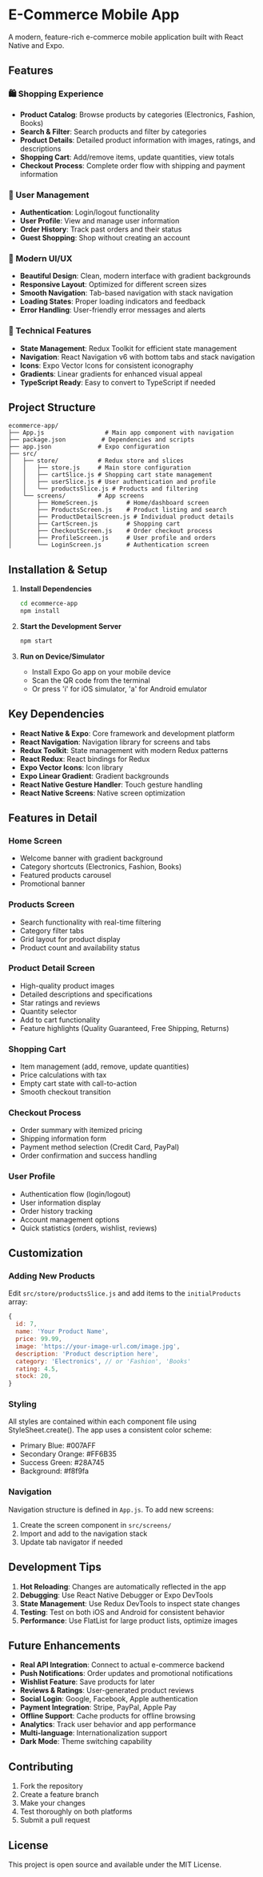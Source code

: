 # E-Commerce Mobile App

A modern, feature-rich e-commerce mobile application built with React Native and Expo.

## Features

### 🛍️ Shopping Experience
- **Product Catalog**: Browse products by categories (Electronics, Fashion, Books)
- **Search & Filter**: Search products and filter by categories
- **Product Details**: Detailed product information with images, ratings, and descriptions
- **Shopping Cart**: Add/remove items, update quantities, view totals
- **Checkout Process**: Complete order flow with shipping and payment information

### 👤 User Management
- **Authentication**: Login/logout functionality
- **User Profile**: View and manage user information
- **Order History**: Track past orders and their status
- **Guest Shopping**: Shop without creating an account

### 🎨 Modern UI/UX
- **Beautiful Design**: Clean, modern interface with gradient backgrounds
- **Responsive Layout**: Optimized for different screen sizes
- **Smooth Navigation**: Tab-based navigation with stack navigation
- **Loading States**: Proper loading indicators and feedback
- **Error Handling**: User-friendly error messages and alerts

### 🔧 Technical Features
- **State Management**: Redux Toolkit for efficient state management
- **Navigation**: React Navigation v6 with bottom tabs and stack navigation
- **Icons**: Expo Vector Icons for consistent iconography
- **Gradients**: Linear gradients for enhanced visual appeal
- **TypeScript Ready**: Easy to convert to TypeScript if needed

## Project Structure

```
ecommerce-app/
├── App.js                 # Main app component with navigation
├── package.json          # Dependencies and scripts
├── app.json             # Expo configuration
├── src/
│   ├── store/           # Redux store and slices
│   │   ├── store.js     # Main store configuration
│   │   ├── cartSlice.js # Shopping cart state management
│   │   ├── userSlice.js # User authentication and profile
│   │   └── productsSlice.js # Products and filtering
│   └── screens/         # App screens
│       ├── HomeScreen.js        # Home/dashboard screen
│       ├── ProductsScreen.js    # Product listing and search
│       ├── ProductDetailScreen.js # Individual product details
│       ├── CartScreen.js        # Shopping cart
│       ├── CheckoutScreen.js    # Order checkout process
│       ├── ProfileScreen.js     # User profile and orders
│       └── LoginScreen.js       # Authentication screen
```

## Installation & Setup

1. **Install Dependencies**
   ```bash
   cd ecommerce-app
   npm install
   ```

2. **Start the Development Server**
   ```bash
   npm start
   ```

3. **Run on Device/Simulator**
   - Install Expo Go app on your mobile device
   - Scan the QR code from the terminal
   - Or press 'i' for iOS simulator, 'a' for Android emulator

## Key Dependencies

- **React Native & Expo**: Core framework and development platform
- **React Navigation**: Navigation library for screens and tabs
- **Redux Toolkit**: State management with modern Redux patterns
- **React Redux**: React bindings for Redux
- **Expo Vector Icons**: Icon library
- **Expo Linear Gradient**: Gradient backgrounds
- **React Native Gesture Handler**: Touch gesture handling
- **React Native Screens**: Native screen optimization

## Features in Detail

### Home Screen
- Welcome banner with gradient background
- Category shortcuts (Electronics, Fashion, Books)
- Featured products carousel
- Promotional banner

### Products Screen
- Search functionality with real-time filtering
- Category filter tabs
- Grid layout for product display
- Product count and availability status

### Product Detail Screen
- High-quality product images
- Detailed descriptions and specifications
- Star ratings and reviews
- Quantity selector
- Add to cart functionality
- Feature highlights (Quality Guaranteed, Free Shipping, Returns)

### Shopping Cart
- Item management (add, remove, update quantities)
- Price calculations with tax
- Empty cart state with call-to-action
- Smooth checkout transition

### Checkout Process
- Order summary with itemized pricing
- Shipping information form
- Payment method selection (Credit Card, PayPal)
- Order confirmation and success handling

### User Profile
- Authentication flow (login/logout)
- User information display
- Order history tracking
- Account management options
- Quick statistics (orders, wishlist, reviews)

## Customization

### Adding New Products
Edit `src/store/productsSlice.js` and add items to the `initialProducts` array:

```javascript
{
  id: 7,
  name: 'Your Product Name',
  price: 99.99,
  image: 'https://your-image-url.com/image.jpg',
  description: 'Product description here',
  category: 'Electronics', // or 'Fashion', 'Books'
  rating: 4.5,
  stock: 20,
}
```

### Styling
All styles are contained within each component file using StyleSheet.create(). The app uses a consistent color scheme:
- Primary Blue: #007AFF
- Secondary Orange: #FF6B35
- Success Green: #28A745
- Background: #f8f9fa

### Navigation
Navigation structure is defined in `App.js`. To add new screens:
1. Create the screen component in `src/screens/`
2. Import and add to the navigation stack
3. Update tab navigator if needed

## Development Tips

1. **Hot Reloading**: Changes are automatically reflected in the app
2. **Debugging**: Use React Native Debugger or Expo DevTools
3. **State Management**: Use Redux DevTools to inspect state changes
4. **Testing**: Test on both iOS and Android for consistent behavior
5. **Performance**: Use FlatList for large product lists, optimize images

## Future Enhancements

- **Real API Integration**: Connect to actual e-commerce backend
- **Push Notifications**: Order updates and promotional notifications
- **Wishlist Feature**: Save products for later
- **Reviews & Ratings**: User-generated product reviews
- **Social Login**: Google, Facebook, Apple authentication
- **Payment Integration**: Stripe, PayPal, Apple Pay
- **Offline Support**: Cache products for offline browsing
- **Analytics**: Track user behavior and app performance
- **Multi-language**: Internationalization support
- **Dark Mode**: Theme switching capability

## Contributing

1. Fork the repository
2. Create a feature branch
3. Make your changes
4. Test thoroughly on both platforms
5. Submit a pull request

## License

This project is open source and available under the MIT License.